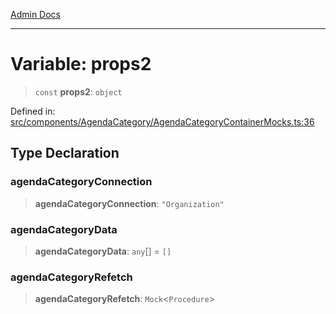 [Admin Docs](/)

---

# Variable: props2

> `const` **props2**: `object`

Defined in: [src/components/AgendaCategory/AgendaCategoryContainerMocks.ts:36](https://github.com/PalisadoesFoundation/talawa-admin/blob/main/src/components/AgendaCategory/AgendaCategoryContainerMocks.ts#L36)

## Type Declaration

### agendaCategoryConnection

> **agendaCategoryConnection**: `"Organization"`

### agendaCategoryData

> **agendaCategoryData**: `any`[] = `[]`

### agendaCategoryRefetch

> **agendaCategoryRefetch**: `Mock`\<`Procedure`\>

